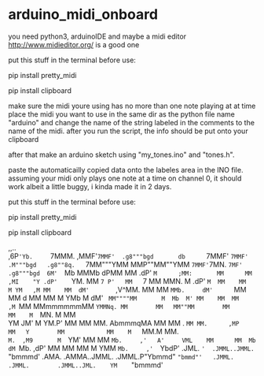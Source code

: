 # arduino_midi_onboard

you need python3, arduinoIDE and maybe a midi editor http://www.midieditor.org/ is a good one

put this stuff in the terminal before use:

pip install pretty_midi

pip install clipboard


make sure the midi youre using has no more than one note playing at at time
place the midi you want to use in the same dir as the python file name "arduino" and change the name of the string labeled in the comments to the name of the midi.
after you run the script, the info should be put onto your clipboard

after that make an arduino sketch using "my_tones.ino" and "tones.h".

paste the automaticailly copied data onto the labeles area in the INO file.
assuming your midi only plays one note at a time on channel 0, it should work albeit a little buggy, i kinda made it in 2 days.


put this stuff in the terminal before use:

pip install pretty_midi

pip install clipboard


                                                                                                                                                             
  ,,..                                                                                                                                                       
,6P`'Yb.     `7MMM.     ,MMF'`7MMF'  .g8"""bgd       db      `7MMF'  `7MMF' .M"""bgd   .g8""8q.   `7MM"""YMM MMP""MM""YMM     `7MMF'`7MN.   `7MF'  .g8"""bgd 
6M'  `Mb       MMMb    dPMM    MM  .dP'     `M      ;MM:       MM      MM  ,MI    "Y .dP'    `YM.   MM    `7 P'   MM   `7       MM    MMN.    M  .dP'     `M 
MM    MM       M YM   ,M MM    MM  dM'       `     ,V^MM.      MM      MM  `MMb.     dM'      `MM   MM   d        MM            MM    M YMb   M  dM'       ` 
MM""""MM       M  Mb  M' MM    MM  MM             ,M  `MM      MMmmmmmmMM    `YMMNq. MM        MM   MM""MM        MM            MM    M  `MN. M  MM          
YM    JM'      M  YM.P'  MM    MM  MM.            AbmmmqMA     MM      MM  .     `MM MM.      ,MP   MM   Y        MM            MM    M   `MM.M  MM.         
`M.  ,M9       M  `YM'   MM    MM  `Mb.     ,'   A'     VML    MM      MM  Mb     dM `Mb.    ,dP'   MM            MM            MM    M     YMM  `Mb.     ,' 
 `YbdP'      .JML. `'  .JMML..JMML.  `"bmmmd'  .AMA.   .AMMA..JMML.  .JMML.P"Ybmmd"    `"bmmd"'   .JMML.        .JMML.        .JMML..JML.    YM    `"bmmmd'  
